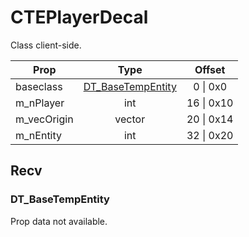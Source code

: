 # CTEPlayerDecal

Class client-side.

|Prop|Type|Offset|
|---|:-:|:-:|
|baseclass|[DT_BaseTempEntity](#dt_basetempentity)|0 \| 0x0|
|m_nPlayer|int|16 \| 0x10|
|m_vecOrigin|vector|20 \| 0x14|
|m_nEntity|int|32 \| 0x20|

## Recv

### DT_BaseTempEntity

Prop data not available.
